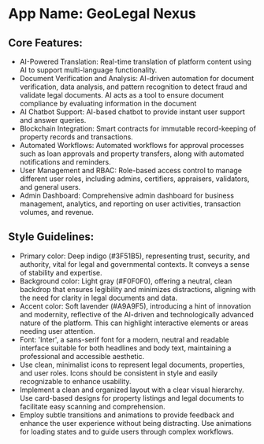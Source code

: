 # **App Name**: GeoLegal Nexus

## Core Features:

- AI-Powered Translation: Real-time translation of platform content using AI to support multi-language functionality.
- Document Verification and Analysis: AI-driven automation for document verification, data analysis, and pattern recognition to detect fraud and validate legal documents. AI acts as a tool to ensure document compliance by evaluating information in the document
- AI Chatbot Support: AI-based chatbot to provide instant user support and answer queries.
- Blockchain Integration: Smart contracts for immutable record-keeping of property records and transactions.
- Automated Workflows: Automated workflows for approval processes such as loan approvals and property transfers, along with automated notifications and reminders.
- User Management and RBAC: Role-based access control to manage different user roles, including admins, certifiers, appraisers, validators, and general users.
- Admin Dashboard: Comprehensive admin dashboard for business management, analytics, and reporting on user activities, transaction volumes, and revenue.

## Style Guidelines:

- Primary color: Deep indigo (#3F51B5), representing trust, security, and authority, vital for legal and governmental contexts. It conveys a sense of stability and expertise.
- Background color: Light gray (#F0F0F0), offering a neutral, clean backdrop that ensures legibility and minimizes distractions, aligning with the need for clarity in legal documents and data.
- Accent color: Soft lavender (#A9A9F5), introducing a hint of innovation and modernity, reflective of the AI-driven and technologically advanced nature of the platform. This can highlight interactive elements or areas needing user attention.
- Font: 'Inter', a sans-serif font for a modern, neutral and readable interface suitable for both headlines and body text, maintaining a professional and accessible aesthetic.
- Use clean, minimalist icons to represent legal documents, properties, and user roles. Icons should be consistent in style and easily recognizable to enhance usability.
- Implement a clean and organized layout with a clear visual hierarchy. Use card-based designs for property listings and legal documents to facilitate easy scanning and comprehension.
- Employ subtle transitions and animations to provide feedback and enhance the user experience without being distracting. Use animations for loading states and to guide users through complex workflows.